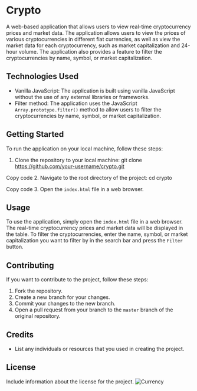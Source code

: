 # Crypto

A web-based application that allows users to view real-time cryptocurrency prices and market data. The application allows users to view the prices of various cryptocurrencies in different fiat currencies, as well as view the market data for each cryptocurrency, such as market capitalization and 24-hour volume. The application also provides a feature to filter the cryptocurrencies by name, symbol, or market capitalization.

## Technologies Used

- Vanilla JavaScript: The application is built using vanilla JavaScript without the use of any external libraries or frameworks.
- Filter method: The application uses the JavaScript `Array.prototype.filter()` method to allow users to filter the cryptocurrencies by name, symbol, or market capitalization.

## Getting Started

To run the application on your local machine, follow these steps:

1. Clone the repository to your local machine:
git clone https://github.com/your-username/crypto.git

Copy code
2. Navigate to the root directory of the project:
cd crypto

Copy code
3. Open the `index.html` file in a web browser.

## Usage

To use the application, simply open the `index.html` file in a web browser. The real-time cryptocurrency prices and market data will be displayed in the table. To filter the cryptocurrencies, enter the name, symbol, or market capitalization you want to filter by in the search bar and press the `Filter` button.

## Contributing

If you want to contribute to the project, follow these steps:

1. Fork the repository.
2. Create a new branch for your changes.
3. Commit your changes to the new branch.
4. Open a pull request from your branch to the `master` branch of the original repository.

## Credits

- List any individuals or resources that you used in creating the project.

## License

Include information about the license for the project.
![Currency](https://user-images.githubusercontent.com/105584546/186004057-d952d915-7a6a-4177-bf5b-e995ef9a2ca2.jpg)
